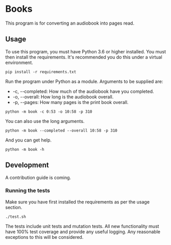# Books

This program is for converting an audiobook into pages read.

## Usage

To use this program, you must have Python 3.6 or higher installed. You must then install the
requirements. It's recommended you do this under a virtual environment.

```
pip install -r requirements.txt
```

Run the program under Python as a module. Arguments to be supplied are:

* -c, --completed: How much of the audiobook have you completed.
* -o, --overall: How long is the audiobook overall.
* -p, --pages: How many pages is the print book overall.

```
python -m book -c 0:53 -o 10:58 -p 310
```

You can also use the long arguments.

```
python -m book --completed --overall 10:58 -p 310
```

And you can get help.

```
python -m book -h
```

## Development

A contribution guide is coming.

### Running the tests

Make sure you have first installed the requirements as per the usage section.

```
./test.sh
```

The tests include unit tests and mutation tests. All new functionality must have 100% test
coverage and provide any useful logging. Any reasonable exceptions to this will be considered.
